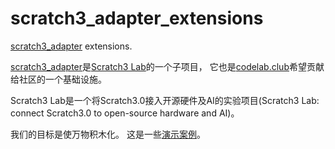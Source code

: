 # scratch3_adapter_extensions
[scratch3_adapter](https://scratch3-adapter-docs.just4fun.site/) extensions.

[scratch3_adapter](https://scratch3-adapter-docs.just4fun.site/)是[Scratch3 Lab](https://blog.just4fun.site/Scratch3-Lab.html)的一个子项目， 它也是[codelab.club](https://blog.just4fun.site/about-codelab-club.html)希望贡献给社区的一个基础设施。

Scratch3 Lab是一个将Scratch3.0接入开源硬件及AI的实验项目(Scratch3 Lab: connect Scratch3.0 to open-source hardware and AI)。

我们的目标是使万物积木化。 这是一些[演示案例](https://scratch3-adapter-docs.just4fun.site/user_guide/gallery/)。
